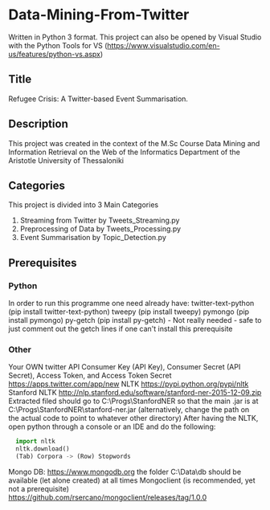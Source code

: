 # Data-Mining-From-Twitter
Written in Python 3 format.
This project can also be opened by Visual Studio with the Python Tools for VS (https://www.visualstudio.com/en-us/features/python-vs.aspx)

## Title
Refugee Crisis: A Twitter-based Event Summarisation.

## Description
This project was created in the context of the M.Sc Course Data Mining and Information Retrieval on the Web of the Informatics Department of the Aristotle University of Thessaloniki

## Categories
This project is divided into 3 Main Categories
  1) Streaming from Twitter by Tweets_Streaming.py
  2) Preprocessing of Data by Tweets_Processing.py 
  3) Event Summarisation by Topic_Detection.py

## Prerequisites

### Python
In order to run this programme one need already have:
twitter-text-python (pip install twitter-text-python)
tweepy (pip install tweepy)
pymongo (pip install pymongo)
py-getch (pip install py-getch) - Not really needed - safe to just comment out the getch lines if one can't install this prerequisite

### Other
Your OWN twitter API Consumer Key (API Key), Consumer Secret (API Secret), Access Token, and Access Token Secret https://apps.twitter.com/app/new
NLTK https://pypi.python.org/pypi/nltk
Stanford NLTK http://nlp.stanford.edu/software/stanford-ner-2015-12-09.zip
  Extracted filed should go to C:\Progs\StanfordNER so that the main .jar is at C:\Progs\StanfordNER\stanford-ner.jar (alternatively, change the path on the actual code to point to whatever other directory)
After having the NLTK, open python through a console or an IDE and do the following:
```python
  import nltk
  nltk.download()
  (Tab) Corpora -> (Row) Stopwords
```
Mongo DB: https://www.mongodb.org
  the folder C:\Data\db should be available (let alone created) at all times
Mongoclient (is recommended, yet not a prerequisite) https://github.com/rsercano/mongoclient/releases/tag/1.0.0
